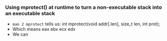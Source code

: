 ### Using mprotect() at runtime to turn a non-executable stack into an executable stack

* `man 2 mprotect` tells us: int mprotect(void addr[.len], size_t len, int prot); 
* Which means                        eax           ebx         ecx        edx
* We can

